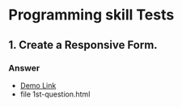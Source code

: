 # Programming skill Tests
## 1. Create a Responsive Form.

### Answer
- [Demo Link](https://8e359278.interview-17s25.pages.dev/1st-question)
- file 1st-question.html
